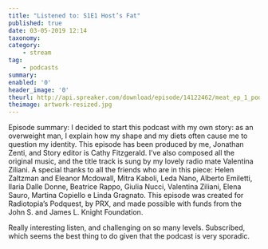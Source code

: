 ```yaml
---
title: "Listened to: S1E1 Host’s Fat"
published: true
date: 03-05-2019 12:14
taxonomy:
category:
	- stream
tag:
	- podcasts
summary:
enabled: '0'
header_image: '0'
theurl: http://api.spreaker.com/download/episode/14122462/meat_ep_1_podcast_def.mp3
theimage: artwork-resized.jpg
--- 
```

Episode summary: I decided to start this podcast with my own story: as an overweight man, I explain how my shape and my diets often cause me to question my identity. This episode has been produced by me, Jonathan Zenti, and Story editor is Cathy Fitzgerald. I’ve also composed all the original music, and the title track is sung by my lovely radio mate Valentina Ziliani. A special thanks to all the friends who are in this piece: Helen Zaltzman and Eleanor Mcdowall, Mitra Kaboli, Leda Nano, Alberto Emiletti, Ilaria Dalle Donne, Beatrice Rappo, Giulia Nucci, Valentina Ziliani, Elena Sauro, Martina Copiello e Linda Gragnato. This episode was created for Radiotopia’s Podquest, by PRX, and made possible with funds from the John S. and James L. Knight Foundation.

Really interesting listen, and challenging on so many levels. Subscribed, which seems the best thing to do given that the podcast is very sporadic.

